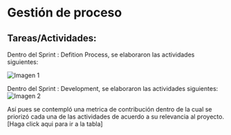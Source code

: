 # Gestión de proceso


## Tareas/Actividades:

Dentro del Sprint : Defition Process, se elaboraron las actividades siguientes:

![Imagen 1](https://i.imgur.com/7F3KuYJ.png)

Dentro del Sprint : Development, se elaboraron las actividades siguientes:
![Imagen 2](https://i.imgur.com/JIeCIjh.png)

Así pues se contempló una metrica de contribución dentro de la cual se priorizó cada una de las actividades de acuerdo a su relevancia al proyecto. [Haga click aqui para ir a la tabla]

